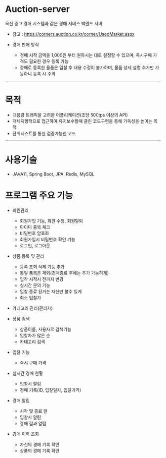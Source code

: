 # Auction-server

옥션 중고 경매 시스템과 같은 경매 서비스 백엔드 서버

- 참고 : https://corners.auction.co.kr/corner/UsedMarket.aspx

- 경매 판매 방식
    - 경매 시작 금액을 1,000원 부터 원하시는 대로 설정할 수 있으며, 즉시구매 가격도 필요한 경우 등록 가능
    - 경매로 등록한 물품은 입찰 후 내용 수정이 불가하며, 물품 상세 설명 추가만 가능하니 등록 시 주의
---
# 목적
- 대용량 트래픽을 고려한 어플리케이션(초당 500tps 이상의 API)
- 객체지향적으로 접근하여 유지보수할때 클린 코드구현을 통해 가독성을 높이는 목적
- 단위테스트를 통한 검증가능한 코드
---
# 사용기술
- JAVA11, Spring Boot, JPA, Redis, MySQL

# 프로그램 주요 기능
- 회원관리
    -  회원가입 기능, 회원 수정, 회원탈퇴
    - 아이디 중복 체크
    - 비밀번호 암호화
    - 회원가입시 비밀번호 확인 기능
    - 로그인, 로그아웃

- 상품 등록 및 관리
    - 등록 조회 삭제 기능 추가
    - 동일 품목은 제외(경매종료 후에는 추가 가능하게)
    - 입착 시작시 전까지 변경
    - 실시간 문의 기능
    - 입찰 종료 된거는 자신만 볼수 있게
    - 최소 입찰가
- 카테고리 관리(관리자)
- 상품 검색
    - 상품이름, 사용자로 검색기능
    - 입찰자가 많은 순
    - 카테고리 검색
- 입찰 기능
    - 즉시 구매 가격
- 실시간 경매 현황
    - 입찰시 알림
    - 경매 기록(ID, 입찰일자, 입찰가격)
- 경매 알림
    - 시작 및 종료 알
    - 입찰시 알림
    - 경매 결과 알림
- 경매 이력 조회
    - 자신의 경매 기록 확인
    - 상품의 경매 기록 확인

